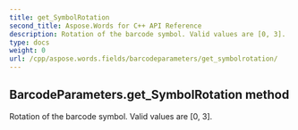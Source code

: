 ```yaml
---
title: get_SymbolRotation
second_title: Aspose.Words for C++ API Reference
description: Rotation of the barcode symbol. Valid values are [0, 3]. 
type: docs
weight: 0
url: /cpp/aspose.words.fields/barcodeparameters/get_symbolrotation/
---
```

## BarcodeParameters.get_SymbolRotation method


Rotation of the barcode symbol. Valid values are [0, 3]. 

